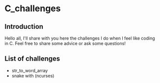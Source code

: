 # C_challenges

## Introduction

Hello all, I'll share with you here the challenges I do when I feel like coding in C.
Feel free to share some advice or ask some questions!

## List of challenges

- str_to_word_array
- snake with (ncurses)
